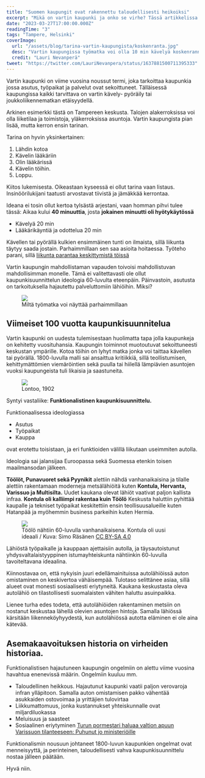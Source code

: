 ```yaml
---
title: "Suomen kaupungit ovat rakennettu taloudellisesti heikoiksi"
excerpt: "Mikä on vartin kaupunki ja onko se virhe? Tässä artikkelissa kerron huonoimman lukemasi tarinan."
date: "2023-03-27T17:00:00.000Z"
readingTime: "3"
tags: "Tampere, Helsinki"
coverImage:
  url: "/assets/blog/tarina-vartin-kaupungista/koskenranta.jpg"
  desc: "Vartin kaupungissa työmatka voi olla 10 min kävelyä koskenrannassa"
  credit: "Lauri Nevanperä"
tweet: "https://twitter.com/LauriNevanpera/status/1637881500711395333"
---
```


Vartin kaupunki on viime vuosina noussut termi, joka tarkoittaa kaupunkia jossa asutus, työpaikat ja palvelut ovat sekoittuneet. Tälläisessä kaupungissa kaikki tarvittava on vartin kävely- pyöräily tai joukkoliikennematkan etäisyydellä.

Arkinen esimerkki tästä on Tampereen keskusta. Talojen alakerroksissa voi olla liiketilaa ja toimistoja, yläkerroksissa asuntoja. Vartin kaupungista pian lisää, mutta kerron ensin tarinan.

Tarina on hyvin yksinkertainen:

1. Lähdin kotoa
2. Kävelin lääkäriin
3. Olin lääkärissä
4. Kävelin töihin.
5. Loppu.

Kiitos lukemisesta. Oikeastaan kyseessä ei ollut tarina vaan listaus. Insinöörilukijani taatusti arvostavat tiivistä ja jämäkkää kerrontaa.

Ideana ei tosin ollut kertoa tylsästä arjestani, vaan homman pihvi tulee tässä: Aikaa kului **40 minuuttia**, josta **jokainen minuutti oli hyötykäytössä**

- Kävelyä 20 min
- Lääkärikäyntiä ja odottelua 20 min

Kävellen tai pyörällä kulkien ensimmäinen tunti on ilmaista, sillä liikunta täytyy saada jostain. Parhaimmillaan sen saa asioita hoitaessa. Työteho parani, sillä <a href="https://www.hs.fi/hyvinvointi/art-2000009361649.html" target="_blank">liikunta parantaa keskittymistä töissä</a>

Vartin kaupungin mahdollistaman vapauden toivoisi mahdollistuvan mahdollisimman monelle. Tämä ei valitettavasti ole ollut kaupunkisuunnittelun ideologia 60-luvulta eteenpäin. Päinvastoin, asutusta on tarkoituksella hajautettu palveluttomiin lähiöihin. Miksi?

<figure>
  <img loading="lazy" src="/assets/blog/tarina-vartin-kaupungista/koskenranta-2.jpg" style=" object-fit: cover;" />
  <figcaption>Miltä työmatka voi näyttää parhaimmillaan</figcaption>
</figure>

## Viimeiset 100 vuotta kaupunkisuunnitelua

Vartin kaupunki on uudesta tulemisestaan huolimatta tapa jolla kaupunkeja on kehitetty vuosituhansia. Kaupungin toiminnot muotoutuvat sekoittuneesti keskustan ympärille. Kotoa töihin on lyhyt matka jonka voi taittaa kävellen tai pyörällä. 1800-luvulla malli sai ansaittua kritiikkiä, sillä teollistumisen, kehittymättömien viemäröintien sekä puulla tai hiilellä lämpiävien asuntojen vuoksi kaupungeista tuli likaisia ja saastuneita.

<figure>
  <img loading="lazy" src="/assets/blog/tarina-vartin-kaupungista/lontoo-1902.jpg" style=" object-fit: cover;" />
  <figcaption>Lontoo, 1902</figcaption>
</figure>

Syntyi vastaliike: **Funktionalistinen kaupunkisuunnittelu.**

Funktionaalisessa ideologiassa

- Asutus
- Työpaikat
- Kauppa

ovat erotettu toisistaan, ja eri funktioiden välillä liikutaan useimmiten autolla.

Ideologia sai jalansijaa Euroopassa sekä Suomessa etenkin toisen maailmansodan jälkeen.

**Töölöt, Punavuoret sekä Pyynikit** alettiin nähdä vanhanaikaisina ja tilalle alettiin rakentamaan moderneja metsälähiöitä kuten **Kontula, Hervanta, Varissuo ja Multisilta.** Uudet kaukana olevat lähiöt vaativat paljon kallista infraa. **Kontula oli kalliimpi rakentaa kuin Töölö** Keskusta haluttiin pyhittää kaupalle ja tekniset työpaikat keskitettiin ensin teollisuusalueille kuten Hatanpää ja myöhemmin business parkeihin kuten Hermia.

<figure>
  <img loading="lazy" src="/assets/blog/tarina-vartin-kaupungista/toolo.jpg" style=" object-fit: cover;" />
  <figcaption>Töölö nähtiin 60-luvulla vanhanaikaisena. Kontula oli uusi ideaali / Kuva: Simo Räsänen <a href="https://creativecommons.org/licenses/by-sa/4.0/deed.en" target="_blank">CC BY-SA 4.0</a></figcaption>
</figure>

Lähiöstä työpaikalle ja kauppaan ajettaisiin autolla, ja täysautoistunut yhdysvaltalaistyyppinen istumayhteiskunta nähtiinkin 60-luvulla tavoiteltavana ideaalina.

Kiinnostavaa on, että nykyisin juuri edellämainituissa autolähiöissä auton omistaminen on keskivertoa vähäisempää. Tulotaso selittänee asiaa, sillä alueet ovat monesti sosiaalisesti eriytyneitä. Kaukana keskustasta oleva autolähiö on tilastollisesti suomalaisten vähiten haluttu asuinpaikka.

Lienee turha edes todeta, että autolähiöiden rakentaminen metsiin on nostanut keskustaa lähellä olevien asuntojen hintoja. Samalla lähiössä kärsitään liikenneköyhyydestä, kun autolähiössä autotta eläminen ei ole aina kätevää.

## Asemakaavoituksen historia on virheiden historiaa.

Funktionalistisen hajautuneen kaupungin ongelmiin on alettu viime vuosina havahtua enenevissä määrin. Ongelmiin kuuluu mm.

- Taloudellinen heikkous. Hajautunut kaupunki vaatii paljon verovaroja infran ylläpitoon. Samalla auton omistamisen pakko vähentää asukkaiden ostovoimaa ja yrittäjien tulovirtaa
- Liikkumattomuus, jonka kustannukset yhteiskunnalle ovat miljardiluokassa
- Meluisuus ja saasteet
- Sosiaalinen eriytyminen <a href="https://www.hs.fi/kotimaa/turku/art-2000009413025.html" target="_blank">Turun pormestari haluaa valtion apuun Varissuon tilanteeseen: Puhunut jo ministeriöille</a>

Funktionalismin nousuun johtaneet 1800-luvun kaupunkien ongelmat ovat menneisyyttä, ja perinteinen, taloudellisesti vahva kaupunkisuunnittelu nostaa jälleen päätään.

Hyvä niin.
